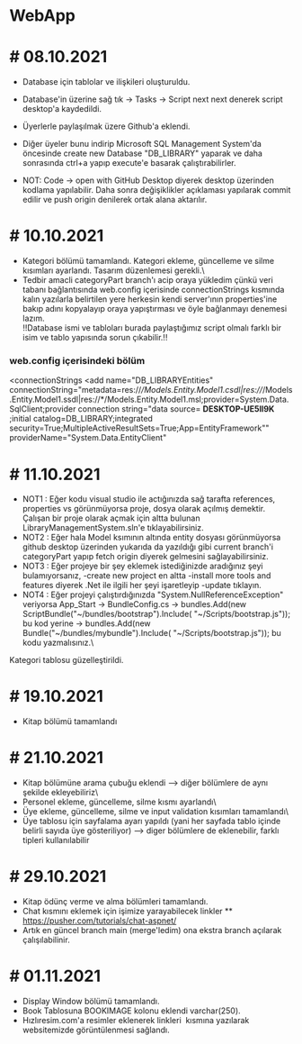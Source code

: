 # WebApp

# # 08.10.2021

* Database için tablolar ve ilişkileri oluşturuldu.
* Database'in üzerine sağ tık -> Tasks -> Script next next denerek script desktop'a kaydedildi.
* Üyerlerle paylaşılmak üzere Github'a eklendi.
* Diğer üyeler bunu indirip Microsoft SQL Management System'da öncesinde create new Database "DB_LIBRARY" yaparak ve daha sonrasında ctrl+a yapıp execute'e basarak çalıştırabilirler.


* NOT: Code -> open with GitHub Desktop diyerek desktop üzerinden kodlama yapılabilir. Daha sonra değişiklikler açıklaması yapılarak commit edilir ve push origin denilerek ortak alana aktarılır.

# # 10.10.2021

* Kategori bölümü tamamlandı. Kategori ekleme, güncelleme ve silme kısımları ayarlandı. Tasarım düzenlemesi gerekli.\
* Tedbir amacli categoryPart branch'ı acip oraya yükledim çünkü veri tabanı bağlantısında web.config içerisinde connectionStrings kısmında kalın yazılarla belirtilen yere herkesin kendi server'ının properties'ine bakıp adını kopyalayıp oraya yapıştırması ve öyle bağlanmayı denemesi lazım.\
!!Database ismi ve tabloları burada paylaştığımız script olmalı farklı bir isim ve tablo yapısında sorun çıkabilir.!!

### web.config içerisindeki bölüm
  <connectionStrings
    <add name="DB_LIBRARYEntities" connectionString="metadata=res://*/Models.Entity.Model1.csdl|res://*/Models.Entity.Model1.ssdl|res://*/Models.Entity.Model1.msl;provider=System.Data.SqlClient;provider connection string=&quot;data source=  **DESKTOP-UE5II9K**  ;initial catalog=DB_LIBRARY;integrated security=True;MultipleActiveResultSets=True;App=EntityFramework&quot;" providerName="System.Data.EntityClient"
  </connectionStrings>

# # 11.10.2021

* NOT1 : Eğer kodu visual studio ile actığınızda sağ tarafta references, properties vs görünmüyorsa proje, dosya olarak açılmış demektir. Çalışan bir proje olarak açmak için altta bulunan LibraryManagementSystem.sln'e tıklayabilirsiniz.
* NOT2 : Eğer hala Model ksımının altında entity dosyası görünmüyorsa github desktop üzerinden yukarıda da yazıldığı gibi current branch'i categoryPart yapıp fetch origin diyerek gelmesini sağlayabilirsiniz.
* NOT3 : Eğer projeye bir şey eklemek istediğinizde aradığınız şeyi bulamıyorsanız, -create new project en altta -install more tools and features diyerek .Net ile ilgili her şeyi işaretleyip -update tıklayın.
* NOT4 : Eğer projeyi çalıştırdığınızda "System.NullReferenceException" veriyorsa App_Start -> BundleConfig.cs ->  bundles.Add(new ScriptBundle("~/bundles/bootstrap").Include(
                  "~/Scripts/bootstrap.js")); bu kod yerine -> bundles.Add(new Bundle("~/bundles/mybundle").Include(
        "~/Scripts/bootstrap.js")); bu kodu yazmalısınız.\
        
Kategori tablosu güzelleştirildi.

# # 19.10.2021

* Kitap bölümü tamamlandı

# # 21.10.2021

* Kitap bölümüne arama çubuğu eklendi --> diğer bölümlere de aynı şekilde ekleyebiliriz\
* Personel ekleme, güncelleme, silme kısmı ayarlandı\
* Üye ekleme, güncelleme, silme ve input validation kısımları tamamlandı\
* Üye tablosu için sayfalama ayarı yapıldı (yani her sayfada tablo içinde belirli sayıda üye gösteriliyor) --> diger bölümlere de eklenebilir, farklı tipleri kullanılabilir 

# # 29.10.2021

* Kitap ödünç verme ve alma bölümleri tamamlandı.
* Chat kısmını eklemek için işimize yarayabilecek linkler 
   ** https://pusher.com/tutorials/chat-aspnet/
* Artık en güncel branch main (merge'ledim) ona ekstra branch açılarak çalışılabilinir.

# # 01.11.2021

* Display Window bölümü tamamlandı.
* Book Tablosuna BOOKIMAGE kolonu eklendi varchar(250).
* Hızlıresim.com'a resimler eklenerek linkleri <img source=""> kısmına yazılarak websitemizde görüntülenmesi sağlandı.

